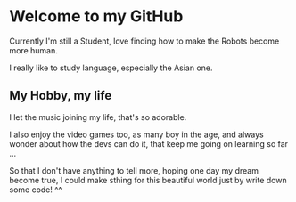 # Welcome to my GitHub

Currently I'm still a Student, love finding how to make the Robots become more human.

I really like to study language, especially the Asian one.

## My Hobby, my life

I let the music joining my life, that's so adorable.

I also enjoy the video games too, as many boy in the age, and always wonder about how the devs can do it, that keep me going on learning so far ...

So that I don't have anything to tell more, hoping one day my dream become true, I could make sthing for this beautiful world just by write down some code! ^^
